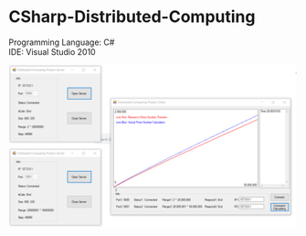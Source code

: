 # CSharp-Distributed-Computing

Programming Language: C#  
IDE: Visual Studio 2010


![img1](Distributed_%20Computing_Project.PNG)
